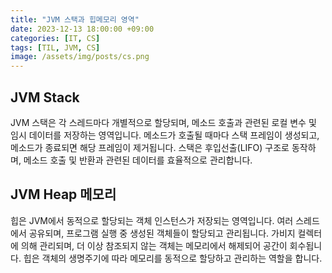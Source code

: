 ```yaml
---
title: "JVM 스택과 힙메모리 영역"
date: 2023-12-13 18:00:00 +09:00
categories: [IT, CS]
tags: [TIL, JVM, CS]
image: /assets/img/posts/cs.png
---
```




## JVM Stack
JVM 스택은 각 스레드마다 개별적으로 할당되며, 메소드 호출과 관련된 로컬 변수 및 임시 데이터를 저장하는 영역입니다. 메소드가 호출될 때마다 스택 프레임이 생성되고, 메소드가 종료되면 해당 프레임이 제거됩니다. 스택은 후입선출(LIFO) 구조로 동작하며, 메소드 호출 및 반환과 관련된 데이터를 효율적으로 관리합니다.

## JVM Heap 메모리 
힙은 JVM에서 동적으로 할당되는 객체 인스턴스가 저장되는 영역입니다. 여러 스레드에서 공유되며, 프로그램 실행 중 생성된 객체들이 할당되고 관리됩니다. 가비지 컬렉터에 의해 관리되며, 더 이상 참조되지 않는 객체는 메모리에서 해제되어 공간이 회수됩니다. 힙은 객체의 생명주기에 따라 메모리를 동적으로 할당하고 관리하는 역할을 합니다.